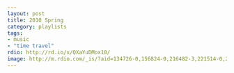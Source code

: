 ```yaml
---
layout: post
title: 2010 Spring
category: playlists
tags:
- music
- "time travel"
rdio: http://rd.io/x/QXaYuDMox10/
image: http://m.rdio.com/_is/?aid=134726-0,156824-0,216482-3,221514-0,255227-1,273585-12,321626-3,370198-1,615631-0&w=600&h=600
---
```

